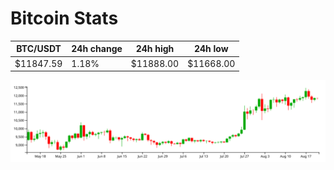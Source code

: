 # Bitcoin Stats

BTC/USDT|24h change|24h high|24h low|
|---|---|---|---|
|$11847.59|1.18%|$11888.00|$11668.00|

<img src="./chart.svg">
